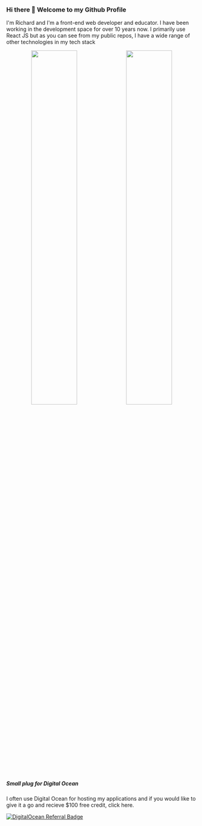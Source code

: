 ### Hi there 👋 Welcome to my Github Profile

I'm Richard and I'm a front-end web developer and educator. I have been working in the development space for over 10 years now. I primarily use React JS but as you can see from my public repos, I have a wide range of other technologies in my tech stack

<p align="center">
  <img width="49%" src="https://github-readme-stats.vercel.app/api?username=richardhpa&show_icons=true&theme=react&count_private=true&hide_border=true" />
  <img width="49%" src="https://github-readme-streak-stats.herokuapp.com?user=RichardHpa&theme=react&hide_border=true" />
</p>


##### Small plug for Digital Ocean
I often use Digital Ocean for hosting my applications and if you would like to give it a go and recieve $100 free credit, click here.  


[![DigitalOcean Referral Badge](https://web-platforms.sfo2.digitaloceanspaces.com/WWW/Badge%203.svg)](https://www.digitalocean.com/?refcode=0ae5d6ec1e3a&utm_campaign=Referral_Invite&utm_medium=Referral_Program&utm_source=badge)
<!--
**RichardHpa/RichardHpa** is a ✨ _special_ ✨ repository because its `README.md` (this file) appears on your GitHub profile.

Here are some ideas to get you started:

- 🔭 I’m currently working on ...
- 🌱 I’m currently learning ...
- 👯 I’m looking to collaborate on ...
- 🤔 I’m looking for help with ...
- 💬 Ask me about ...
- 📫 How to reach me: ...
- 😄 Pronouns: ...
- ⚡ Fun fact: ...
-->
